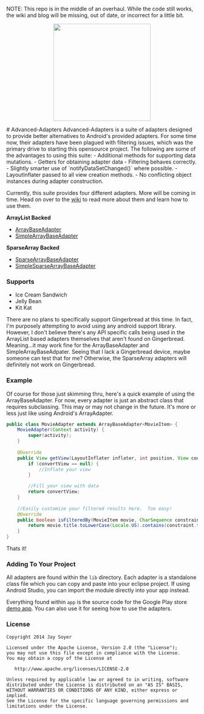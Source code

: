 NOTE: This repo is in the middle of an overhaul.  While the code still works, the wiki and blog will be missing, out of date, or incorrect for a little bit.

<p align="center"><img src="https://raw.githubusercontent.com/JaySoyer/Advanced-Adapters/master/app/src/main/logo.png" width="256px" height="256px"/></p>
# Advanced-Adapters
Advanced-Adapters is a suite of adapters designed to provide better alternatives to Android's provided adapters. For some time now, their adapters have been plagued with filtering issues, which was the primary drive to starting this opensource project. The following are some of the advantages to using this suite:
- Additional methods for supporting data mutations.
- Getters for obtaining adapter data
- Filtering behaves correctly.
- Slightly smarter use of `notifyDataSetChanged()` where possible.
- LayoutInflater passed to all view creation methods.
- No conflicting object instances during adapter construction.

Currently, this suite provides four different adapters.  More will be coming in time. Head on over to the [wiki](https://github.com/JaySoyer/Advanced-Adapters/wiki/) to read more about them and learn how to use them.

**ArrayList Backed**
- [ArrayBaseAdapter]()
- [SimpleArrayBaseAdapter](https://github.com/JaySoyer/Advanced-Adapters/wiki/SimpleArrayBaseAdapter)

**SparseArray Backed**
- [SparseArrayBaseAdapter](https://github.com/JaySoyer/Advanced-Adapters/wiki/SparseArrayBaseAdapter)
- [SimpleSparseArrayBaseAdapter](https://github.com/JaySoyer/Advanced-Adapters/wiki/SimpleSparseArrayBaseAdapter)

### Supports
- Ice Cream Sandwich
- Jelly Bean
- Kit Kat

There are no plans to specifically support Gingerbread at this time.  In fact, I'm purposely attempting to avoid using any android support library.  However, I don't believe there's any API specific calls being used in the ArrayList based adapters themselves that aren't found on Gingerbread.  Meaning...it may work fine for the ArrayBaseAdapter and SimpleArrayBaseAdpater. Seeing that I lack a Gingerbread device, maybe someone can test that for me?  Otherwise, the SparseArray adapters will definitely not work on Gingerbread.

### Example
Of course for those just skimming thru, here's a quick example of using the ArrayBaseAdapter.  For now, every adapter is just an abstract class that requires subclassing. This may or may not change in the future.  It's more or less just like using Android's ArrayAdapter.
```java
public class MovieAdapter extends ArrayBaseAdapter<MovieItem> {
	MovieAdapter(Context activity) {
		super(activity);
	}
	
	@Override
	public View getView(LayoutInflater inflater, int position, View convertView, ViewGroup parent) {
		if (convertView == null) {
			//Inflate your view
		}

		//Fill your view with data
		return convertView;
	}
	
	//Easily customize your filtered results here.  Too easy!
	@Override
	public boolean isFilteredBy(MovieItem movie, CharSequence constraint) {
		return movie.title.toLowerCase(Locale.US).contains(constraint.toString().toLowerCase(Locale.US));
	}
}
```
Thats it!

### Adding To Your Project
All adapters are found within the `lib` directory.  Each adapter is a standalone class file which you can copy and paste into your eclipse project.  If using Android Studio, you can import the module directly into your app instead.

Everything found within `app` is the source code for the Google Play store [demo app](https://play.google.com/store/apps/details?id=com.sawyer.advadapters.app&hl=en "Advanced-Adapters Demo App"). You can also use it for seeing how to use the adapters.
	
	
### License

    Copyright 2014 Jay Soyer

    Licensed under the Apache License, Version 2.0 (the "License");
    you may not use this file except in compliance with the License.
    You may obtain a copy of the License at

       http://www.apache.org/licenses/LICENSE-2.0

    Unless required by applicable law or agreed to in writing, software
    distributed under the License is distributed on an "AS IS" BASIS,
    WITHOUT WARRANTIES OR CONDITIONS OF ANY KIND, either express or implied.
    See the License for the specific language governing permissions and
    limitations under the License.
